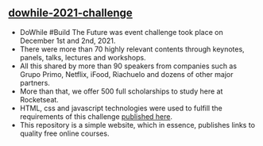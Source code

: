 ## [dowhile-2021-challenge](https://ranibitwin.github.io/dowhile-2021-challenge/) 
- DoWhile #Build The Future was event challenge took place on December 1st and 2nd, 2021.
- There were more than 70 highly relevant contents through keynotes, panels, talks, lectures and workshops.
- All this shared by more than 90 speakers from companies such as Grupo Primo, Netflix, iFood, Riachuelo and dozens of other major partners.
- More than that, we offer 500 full scholarships to study here at Rocketseat.
- HTML, css and javascript technologies were used to fulfill the requirements of this challenge [published here](https://efficient-sloth-d85.notion.site/Instru-es-dos-desafios-f2f2c5574cf640c59de425413f60c8eb).
- This repository is a simple website, which in essence, publishes links to quality free online courses.
